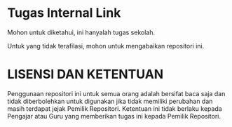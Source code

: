 # Tugas Internal Link

Mohon untuk diketahui, ini hanyalah tugas sekolah.

Untuk yang tidak terafilasi, mohon untuk mengabaikan repositori ini.

# LISENSI DAN KETENTUAN

Penggunaan repositori ini untuk semua orang adalah bersifat baca saja dan tidak diberbolehkan untuk digunakan jika tidak memiliki perubahan dan masih terdapat jejak Pemilik Repositori. Ketentuan ini tidak berlaku kepada Pengajar atau Guru yang memberikan tugas ini kepada Pemilik Repositori.
